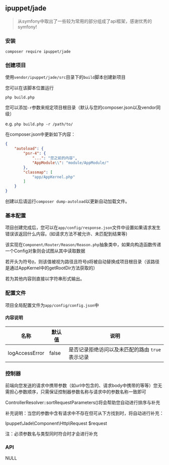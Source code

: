 ## ipuppet/jade
> 从symfony中取出了一些较为常用的部分组成了api框架，感谢优秀的symfony!

### 安装
`composer require ipuppet/jade`

### 创建项目
使用`vendor/ipuppet/jade/src`目录下的`build`脚本创建新项目

您可以在该脚本位置运行

`php build.php`

您可以添加`-r`参数来规定项目根目录（默认与您的composer.json以及vendor同级）

e.g. `php build.php -r /path/to/`

在composer.json中更新如下内容：
```json
{
    "autoload": {
        "psr-4": {
            "...": "您之前的内容",
            "AppModule\\": "module/AppModule/"
        },
        "classmap": [
            "app/AppKernel.php"
        ]
    }
}
```
创建以后请运行`composer dump-autoload`以更新自动加载文件。


### 基本配置

项目创建完成后，您可以在`app/config/response.json`文件中设置如果请求发生错误该返回什么内容。(如请求方法不被允许、未匹配到结果等)

该实现在`Component/Router/Reason/Reason.php`抽象类中，如果向构造函数传递一个Config对象则会试图从其中读取数据

若开头为符号`@`，则该值被视为路径且符号`@`将被自动替换成项目根目录（该路径是通过AppKernel中的getRootDir方法获取的）

若为其他内容则直接以字符串形式输出。

### 配置文件

项目全局配置文件为`app/config/config.json`中

#### 内容说明

| 名称 | 默认值 | 说明 |
| --- | --- | --- |
| logAccessError | false | 是否记录拒绝访问以及未匹配的路由 `true`表示记录 |

### 控制器

前端向您发送的请求中携带参数（如url中包含的、请求body中携带的等等）您无需担心参数顺序，只需保证控制器参数名称与请求中的参数名称一致即可

ControllerResolver::sortRequestParameters()将会帮助您自动进行排序与补充

补充说明：当您的参数中含有请求中不存在但可从下方找到时，将自动进行补充：

Ipuppet\Jade\Component\Http\Request $request

注：必须参数名与类型同时符合时才会进行补充

### API
NULL